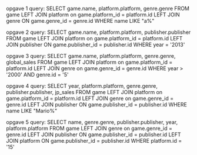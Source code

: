 opgave 1 query: 
    SELECT game.name, platform.platform, genre.genre FROM game
    LEFT JOIN platform on game.platform_id = platform.id
    LEFT JOIN genre ON game.genre_id = genre.id
    WHERE name LIKE "a%"
    
opgave 2 query:
    SELECT game.name, platform.platform, publisher.publisher FROM game
    LEFT JOIN platform on game.platform_id = platform.id
    LEFT JOIN publisher ON game.publisher_id = publisher.id
    WHERE year = '2013'
    

opgave 3 query: 
    SELECT game.name, platform.platform, genre.genre, global_sales FROM game
    LEFT JOIN platform on game.platform_id = platform.id
    LEFT JOIN genre on game.genre_id = genre.id
    WHERE year > '2000' AND genre.id = '5'

opgave 4 query: 
    SELECT year, platform.platform, genre.genre, publisher.publisher, jp_sales FROM game
    LEFT JOIN platform on game.platform_id = platform.id
    LEFT JOIN genre on game.genre_id = genre.id
    LEFT JOIN publisher ON game.publisher_id = publisher.id
    WHERE name LIKE "Mario%"
    
opgave 5 query: 
    SELECT name, genre.genre, publisher.publisher, year, platform.platform FROM game
    LEFT JOIN genre on game.genre_id = genre.id
    LEFT JOIN publisher ON game.publisher_id = publisher.id
    LEFT JOIN platform ON game.publisher_id = publisher.id
    WHERE platform.id = '15'

